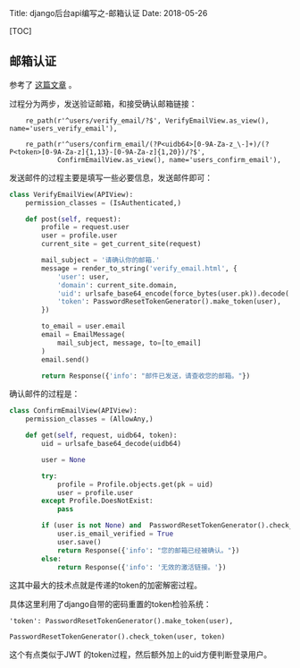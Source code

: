 Title: django后台api编写之-邮箱认证
Date: 2018-05-26

[TOC]

## 邮箱认证

参考了 [这篇文章](https://medium.com/@frfahim/django-registration-with-confirmation-email-bb5da011e4ef) 。

过程分为两步，发送验证邮箱，和接受确认邮箱链接：

```
    re_path(r'^users/verify_email/?$', VerifyEmailView.as_view(), name='users_verify_email'),

    re_path(r'^users/confirm_email/(?P<uidb64>[0-9A-Za-z_\-]+)/(?P<token>[0-9A-Za-z]{1,13}-[0-9A-Za-z]{1,20})/?$',
            ConfirmEmailView.as_view(), name='users_confirm_email'),
```

发送邮件的过程主要是填写一些必要信息，发送邮件即可：

```python
class VerifyEmailView(APIView):
    permission_classes = (IsAuthenticated,)

    def post(self, request):
        profile = request.user
        user = profile.user
        current_site = get_current_site(request)

        mail_subject = '请确认你的邮箱.'
        message = render_to_string('verify_email.html', {
            'user': user,
            'domain': current_site.domain,
            'uid': urlsafe_base64_encode(force_bytes(user.pk)).decode('utf8'),
            'token': PasswordResetTokenGenerator().make_token(user),
        })

        to_email = user.email
        email = EmailMessage(
            mail_subject, message, to=[to_email]
        )
        email.send()

        return Response({'info': "邮件已发送，请查收您的邮箱。"})
```

确认邮件的过程是：

```python
class ConfirmEmailView(APIView):
    permission_classes = (AllowAny,)

    def get(self, request, uidb64, token):
        uid = urlsafe_base64_decode(uidb64)

        user = None

        try:
            profile = Profile.objects.get(pk = uid)
            user = profile.user
        except Profile.DoesNotExist:
            pass

        if (user is not None) and  PasswordResetTokenGenerator().check_token(user, token):
            user.is_email_verified = True
            user.save()
            return Response({'info': "您的邮箱已经被确认。"})
        else:
            return Response({'info': '无效的激活链接。'})

```

这其中最大的技术点就是传递的token的加密解密过程。

具体这里利用了django自带的密码重置的token检验系统：

```
'token': PasswordResetTokenGenerator().make_token(user),
```

```
PasswordResetTokenGenerator().check_token(user, token)
```

这个有点类似于JWT 的token过程，然后额外加上的uid方便判断登录用户。

